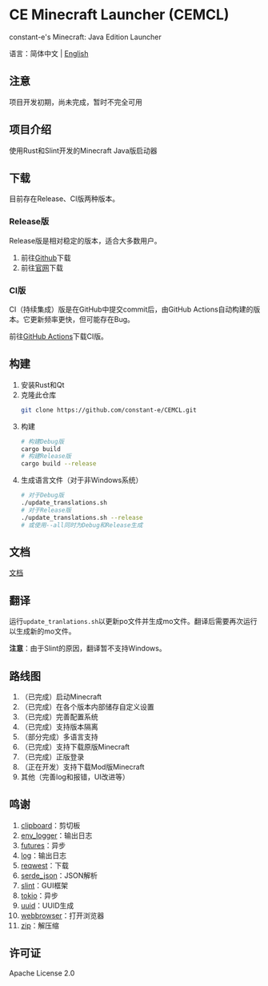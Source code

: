# CE Minecraft Launcher (CEMCL)
constant-e's Minecraft: Java Edition Launcher

语言：简体中文 | [English](README_EN.md)

## 注意
项目开发初期，尚未完成，暂时不完全可用

## 项目介绍
使用Rust和Slint开发的Minecraft Java版启动器

## 下载
目前存在Release、CI版两种版本。

### Release版
Release版是相对稳定的版本，适合大多数用户。
1. 前往[Github](https://github.com/constant-e/CEMCL/releases)下载
2. 前往[官网](https://constant-e.github.io/CEMCL/download.html)下载

### CI版
CI（持续集成）版是在GitHub中提交commit后，由GitHub Actions自动构建的版本。它更新频率更快，但可能存在Bug。

前往[GitHub Actions](https://github.com/constant-e/CEMCL/actions)下载CI版。

## 构建
1. 安装Rust和Qt
2. 克隆此仓库
   ```sh
   git clone https://github.com/constant-e/CEMCL.git
   ```
3. 构建
   ```sh
   # 构建Debug版
   cargo build
   # 构建Release版
   cargo build --release
   ```
4. 生成语言文件（对于非Windows系统）
   ```sh
   # 对于Debug版
   ./update_translations.sh
   # 对于Release版
   ./update_translations.sh --release
   # 或使用--all同时为Debug和Release生成
   ```

## 文档
[文档](https://constant-e.github.io/CEMCL/docs)

## 翻译
运行`update_tranlations.sh`以更新po文件并生成mo文件。翻译后需要再次运行以生成新的mo文件。

**注意**：由于Slint的原因，翻译暂不支持Windows。

## 路线图
1. （已完成）启动Minecraft
2. （已完成）在各个版本内部储存自定义设置
3. （已完成）完善配置系统
4. （已完成）支持版本隔离
5. （部分完成）多语言支持
6. （已完成）支持下载原版Minecraft
7. （已完成）正版登录
8. （正在开发）支持下载Mod版Minecraft
9. 其他（完善log和报错，UI改进等）

## 鸣谢
1. [clipboard](https://crates.io/crates/clipboard)：剪切板
2. [env_logger](https://crates.io/crates/env_logger)：输出日志
3. [futures](https://crates.io/crates/futures)：异步
4. [log](https://crates.io/crates/log)：输出日志
5. [reqwest](https://crates.io/crates/reqwest)：下载
6. [serde_json](https://crates.io/crates/serde_json)：JSON解析
7. [slint](https://crates.io/crates/slint)：GUI框架
8. [tokio](https://crates.io/crates/tokio)：异步
9. [uuid](https://crates.io/crates/uuid)：UUID生成
10. [webbrowser](https://crates.io/crates/webbrowser)：打开浏览器
11. [zip](https://crates.io/crates/zip)：解压缩

## 许可证
Apache License 2.0
